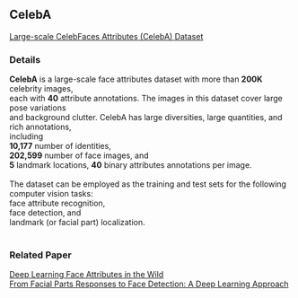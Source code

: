 ## CelebA

[Large-scale CelebFaces Attributes (CelebA) Dataset](http://mmlab.ie.cuhk.edu.hk/projects/CelebA.html)

### Details
**CelebA** is a large-scale face attributes dataset with more than **200K** celebrity images, <br>
each with **40** attribute annotations. The images in this dataset cover large pose variations<br>
and background clutter. CelebA has large diversities, large quantities, and rich annotations,<br>
including<br>
**10,177** number of identities,<br>
**202,599** number of face images, and<br>
**5** landmark locations, **40** binary attributes annotations per image.<br>
<br>
The dataset can be employed as the training and test sets for the following computer vision tasks: <br>
face attribute recognition,<br>
face detection, and<br>
landmark (or facial part) localization.<br>
<br>
### Related Paper<br>
[Deep Learning Face Attributes in the Wild](https://arxiv.org/abs/1411.7766)<br>
[From Facial Parts Responses to Face Detection: A Deep Learning Approach](https://arxiv.org/abs/1509.06451)
